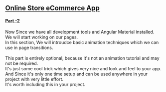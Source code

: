 <h2><u>Online Store eCommerce App</u></h2>
<h4><u>Part -2</u></h4>
Now Since we have all development tools and Angular Material installed.<br/>
We will start working on our pages.<br/>
In this section, We will introudce basic animation techniques which we can use in page transitions.
<br/><br/>
This part is entirely optional, because it's not an animation tutorial and may not be required.<br/>
It's just some cool trick which gives very nice and look and feel to your app.<br/>
And Since it's only one time setup and can be used anywhere in your project with very little effort.<br/>
It's worth including this in your project.<br/>